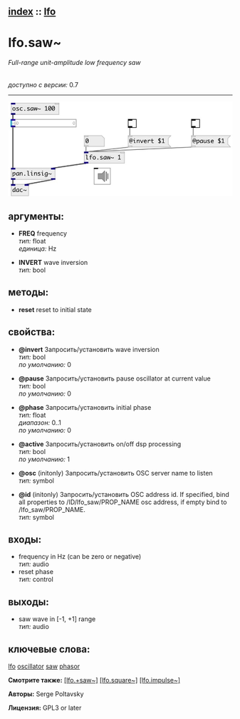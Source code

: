 [index](index.html) :: [lfo](category_lfo.html)
---

# lfo.saw~

###### Full-range unit-amplitude low frequency saw

*доступно с версии:* 0.7

---




[![example](../examples/img/lfo.saw~.jpg)](../examples/pd/lfo.saw~.pd)



## аргументы:

* **FREQ**
frequency<br>
_тип:_ float<br>
_единица:_ Hz<br>

* **INVERT**
wave inversion<br>
_тип:_ bool<br>



## методы:

* **reset**
reset to initial state<br>




## свойства:

* **@invert** 
Запросить/установить wave inversion<br>
_тип:_ bool<br>
_по умолчанию:_ 0<br>

* **@pause** 
Запросить/установить pause oscillator at current value<br>
_тип:_ bool<br>
_по умолчанию:_ 0<br>

* **@phase** 
Запросить/установить initial phase<br>
_тип:_ float<br>
_диапазон:_ 0..1<br>
_по умолчанию:_ 0<br>

* **@active** 
Запросить/установить on/off dsp processing<br>
_тип:_ bool<br>
_по умолчанию:_ 1<br>

* **@osc** (initonly)
Запросить/установить OSC server name to listen<br>
_тип:_ symbol<br>

* **@id** (initonly)
Запросить/установить OSC address id. If specified, bind all properties to /ID/lfo_saw/PROP_NAME osc
address, if empty bind to /lfo_saw/PROP_NAME.<br>
_тип:_ symbol<br>



## входы:

* frequency in Hz (can be zero or negative)<br>
_тип:_ audio
* reset phase<br>
_тип:_ control



## выходы:

* saw wave in [-1, +1] range<br>
_тип:_ audio



## ключевые слова:

[lfo](keywords/lfo.html)
[oscillator](keywords/oscillator.html)
[saw](keywords/saw.html)
[phasor](keywords/phasor.html)



**Смотрите также:**
[\[lfo.+saw~\]](lfo.%2Bsaw~.html)
[\[lfo.square~\]](lfo.square~.html)
[\[lfo.impulse~\]](lfo.impulse~.html)




**Авторы:** Serge Poltavsky




**Лицензия:** GPL3 or later





